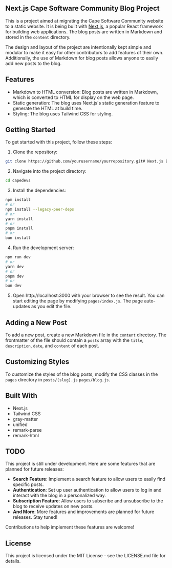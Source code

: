 ## Next.js Cape Software Community Blog Project

This is a project aimed at migrating the Cape Software Community website to a static website. It is being built with [Next.js](https://nextjs.org/), a popular React framework for building web applications. The blog posts are written in Markdown and stored in the `content` directory.

The design and layout of the project are intentionally kept simple and modular to make it easy for other contributors to add features of their own. Additionally, the use of Markdown for blog posts allows anyone to easily add new posts to the blog.

## Features

- Markdown to HTML conversion: Blog posts are written in Markdown, which is converted to HTML for display on the web page.
- Static generation: The blog uses Next.js's static generation feature to generate the HTML at build time.
- Styling: The blog uses Tailwind CSS for styling.

## Getting Started

To get started with this project, follow these steps:

1. Clone the repository:

```bash
git clone https://github.com/yourusername/yourrepository.git# Next.js Blog Project
```

2. Navigate into the project directory:

```bash
cd capedevs
```

3. Install the dependencies:

```bash
npm install
# or 
npm install --legacy-peer-deps
# or
yarn install
# or
pnpm install
# or
bun install
```

4. Run the development server:

```bash
npm run dev
# or
yarn dev
# or
pnpm dev
# or
bun dev
```

5. Open http://localhost:3000 with your browser to see the result.
   You can start editing the page by modifying `pages/index.js`. The page auto-updates as you edit the file.

## Adding a New Post

To add a new post, create a new Markdown file in the `content` directory. The frontmatter of the file should contain a `posts` array with the `title`, `description`, `date`, and `content` of each post.

## Customizing Styles

To customize the styles of the blog posts, modify the CSS classes in the `pages` directory in `posts/[slug].js` `pages/blog.js`.

## Built With

- Next.js
- Tailwind CSS
- gray-matter
- unified
- remark-parse
- remark-html

## TODO

This project is still under development. Here are some features that are planned for future releases:

- **Search Feature**: Implement a search feature to allow users to easily find specific posts.
- **Authentication**: Set up user authentication to allow users to log in and interact with the blog in a personalized way.
- **Subscription Feature**: Allow users to subscribe and unsubscribe to the blog to receive updates on new posts.
- **And More**: More features and improvements are planned for future releases. Stay tuned!

Contributions to help implement these features are welcome!

## License

This project is licensed under the MIT License - see the LICENSE.md file for details.

